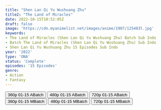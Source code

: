 ```yaml
---
title: "Shen Lan Qi Yu Wushuang Zhu"
title2: "The Land of Miracles"
date: 2022-10-15T10:52:05Z
draft: false
image: 'https://cdn.myanimelist.net/images/anime/1907/125403l.jpg'
keywords:
- The Land of Miracles (Shen Lan Qi Yu Wushuang Zhu) Batch Sub Indo
- Batch The Land of Miracles (Shen Lan Qi Yu Wushuang Zhu) Sub Indo
- Shen Lan Qi Yu Wushuang Zhu 15 Episodes Sub Indo
year: '2022'
type: 'ONA'
status: 'Complete'
episodes: '15 Episodes'
genre:
- Action
- Fantasy
---
```


<div class="d-g gg-5 gtc-r ai-c">
<button onclick="window.open('?barc=v4dmOKhUIK_20221017/Batch/1-15/Kuramanime-LDoMRC-1_15-Mp4360','_blank')">360p 01-15 ABatch</button>
<button onclick="window.open('?barc=v4dmOKhUIK_20221017/Batch/1-15/Kuramanime-LDoMRC-1_15-Mp4480','_blank')">480p 01-15 ABatch</button>
<button onclick="window.open('?barc=v4dmOKhUIK_20221017/Batch/1-15/Kuramanime-LDoMRC-1_15-Mp4720','_blank')">720p 01-15 ABatch</button>
<button onclick="window.open('?bmed=jyv4g0sukwlp50j','_blank')">360p 01-15 MBatch</button>
<button onclick="window.open('?bmed=b6fi3f5j84u35oe','_blank')">480p 01-15 MBatch</button>
<button onclick="window.open('?bmed=rwtm50g3zyxpnhm','_blank')">720p 01-15 MBatch</button>
</div>